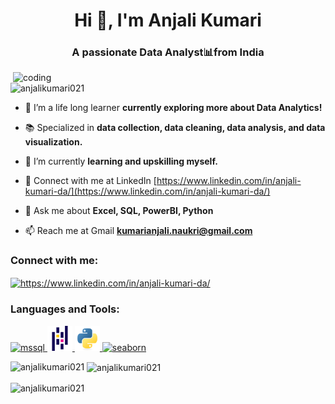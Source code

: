<h1 align="center">Hi 👋, I'm Anjali Kumari</h1>
<h3 align="center">A passionate Data Analyst📊from India</h3>

<img align="right" alt="coding" width="500" src="https://mir-s3-cdn-cf.behance.net/project_modules/disp/601014116770475.6068beff4640a.gif">
  
<p align="left"> <img src="https://komarev.com/ghpvc/?username=anjalikumari021&label=Profile%20views&color=0e75b6&style=flat" alt="anjalikumari021" /> </p>

- 🔭 I’m a life long learner **currently exploring more about Data Analytics!**

- 📚 Specialized in **data collection, data cleaning, data analysis, and data visualization.**

- 🌱 I’m currently **learning and upskilling myself.**

- 🔗 Connect with me at LinkedIn [https://www.linkedin.com/in/anjali-kumari-da/](https://www.linkedin.com/in/anjali-kumari-da/)

- 💬 Ask me about **Excel, SQL, PowerBI, Python**

- 📫 Reach me at Gmail **kumarianjali.naukri@gmail.com**

<h3 align="left">Connect with me:</h3>
<p align="left">
<a href="https://linkedin.com/in/https://www.linkedin.com/in/anjali-kumari-da/" target="blank"><img align="center" src="https://raw.githubusercontent.com/rahuldkjain/github-profile-readme-generator/master/src/images/icons/Social/linked-in-alt.svg" alt="https://www.linkedin.com/in/anjali-kumari-da/" height="30" width="40" /></a>
</p>

<h3 align="left">Languages and Tools:</h3>
<p align="left"> <a href="https://www.microsoft.com/en-us/sql-server" target="_blank" rel="noreferrer"> <img src="https://www.svgrepo.com/show/303229/microsoft-sql-server-logo.svg" alt="mssql" width="40" height="40"/> </a> <a href="https://pandas.pydata.org/" target="_blank" rel="noreferrer"> <img src="https://raw.githubusercontent.com/devicons/devicon/2ae2a900d2f041da66e950e4d48052658d850630/icons/pandas/pandas-original.svg" alt="pandas" width="40" height="40"/> </a> <a href="https://www.python.org" target="_blank" rel="noreferrer"> <img src="https://raw.githubusercontent.com/devicons/devicon/master/icons/python/python-original.svg" alt="python" width="40" height="40"/> </a> <a href="https://seaborn.pydata.org/" target="_blank" rel="noreferrer"> <img src="https://seaborn.pydata.org/_images/logo-mark-lightbg.svg" alt="seaborn" width="40" height="40"/> </a> </p>

<p><img align="left" src="https://github-readme-stats.vercel.app/api/top-langs?username=anjalikumari021&show_icons=true&locale=en&layout=compact" alt="anjalikumari021" /></p>

<p>&nbsp;<img align="center" src="https://github-readme-stats.vercel.app/api?username=anjalikumari021&show_icons=true&locale=en" alt="anjalikumari021" /></p>

<p><img align="center" src="https://github-readme-streak-stats.herokuapp.com/?user=anjalikumari021&" alt="anjalikumari021" /></p>
